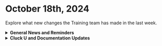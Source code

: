 # October 18th, 2024

Explore what new changes the Training team has made in the last week.

<details>

<summary><strong>General News and Reminders</strong></summary>

* **Game Tip of the Week:**
  * On the modern front (unless you count remasters), I'd say don't miss Ys X Nordics, Dragon Quest III HD-2D Remake, and Fantasian coming out next week! Because there just aren't enough great RPGs this year! /s
  * Or on the Retro side, I'm about half way through Xenogears and working on playing through Link to the Past again! These are both classics!
* **SHOUT OUTS** **TO:**
  * Clint, Adam B, Kai, Jonathan, James, Kian, David, Ed, Zolile, Rob,  and Adam K for passing the Foundations Certification
    * Take the [foundations-certification.md](../../cluck-university/rewst-foundations/foundations-certification.md "mention") Exam, and collect your prestigious **Certified Rewster** badge in Discord.&#x20;
    * You also get access to a super secret Discord channel.
  * Elliot, David, Derrick, Logan, Andrew, Nick, Dustin, Reinier, Nicholas, Patrick, Austin, Sean, Owen, Philippe, Michael D, Brandon, Devon, Aaron, Jared, Ben, Shmily, Jadan, Emmitt, Jeremy, Chris, Tom, Dominik, Michael G, Joe, Will, Nick, Christian, Albert, John R., Tre, and Timothy for passing the Clean Automation Certification!!! :confetti\_ball:
    * and...Lisa and John E with PERFECT SCORES!!!
    * Take the new [clean-automation-certification.md](../../cluck-university/clean-automation/clean-automation-certification.md "mention")exam!
* Join us in our [Cluck-U Discord channel](https://discord.com/channels/936789089703845988/1121465945295167588) if you have any questions, comments, or concerns!
* [Sign up for the Office Hours](https://calendly.com/cluck-u/office-hours?) to work through any questions you have during and after training! If there is something you want us to cover, Let us know!

</details>

<details>

<summary><strong>Cluck U and Documentation Updates</strong></summary>

**What's New at Cluck University?**

* Courses have been updated on docs.rewst.help! New structure and sets of pages to create a better learning experience.
  * Check it out at [rewst-foundations](../../cluck-university/rewst-foundations/ "mention")
  * New naming convention adopted for our courses
* Check out the Cluck University Landing Page @ [go.rew.st/cluck-university](https://go.rew.st/cluck-university) for all the latest courses self-serve and live.

**The List of Reminders:**

* We'd love to get your feedback on our Training and Documentation! [Please fill out this form to let us know how we can improve](https://www.surveymonkey.com/r/rewsttrainingfeedback)!
* You can make training and documentation requests at [https://rewst.canny.io/](https://rewst.canny.io/)

**New & Updated Pages:**

* New Open Mic Page Added: [oct-11-2024-unlock-hidden-azure-ad-data-with-this-genius-workflow-trick.md](../roc-open-mics/oct-11-2024-unlock-hidden-azure-ad-data-with-this-genius-workflow-trick.md "mention")

</details>
